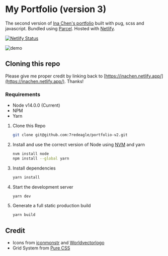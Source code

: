 # My Portfolio (version 3)

The second version of <a href="https://inachen.netlify.app/" target="_blank">Ina Chen's portfolio</a> built with pug, scss and javascript. Bundled using <a href="https://parceljs.org/">Parcel</a>. Hosted with <a href="https://www.netlify.com/" target="_blank">Netlify</a>.

[![Netlify Status](https://api.netlify.com/api/v1/badges/bb0f8f56-961c-4e35-9975-82bde5c33ddc/deploy-status)](https://app.netlify.com/sites/inachen/deploys)

![demo](https://github.com/7redeagle/portfolio-v2/blob/testing/src/assets/projects/portfolio-desktop.png?raw=true)

## Cloning this repo 

Please give me proper credit by linking back to [https://inachen.netlify.app/](https://inachen.netlify.app/). Thanks!

### Requirements 
* Node v14.0.0 (Current)
* NPM 
* Yarn

1. Clone this Repo

   ```sh
   git clone git@github.com:7redeagle/portfolio-v2.git
   ```

2. Install and use the correct version of Node using [NVM](https://github.com/nvm-sh/nvm) and yarn

   ```sh
   nvm install node 
   npm install --global yarn
   ```
   
3. Install dependencies

   ```sh
   yarn install
   ```

4. Start the development server

   ```sh
   yarn dev
   ```
5. Generate a full static production build
   ```sh
   yarn build
   ```
   
   
## Credit 
* Icons from [iconmonstr](https://iconmonstr.com/) and [Worldvectorlogo](https://worldvectorlogo.com/)
* Grid System from [Pure CSS](https://purecss.io/grids/)



